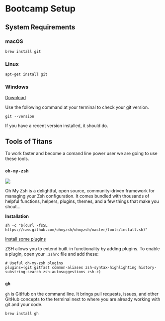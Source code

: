 # Bootcamp Setup

## System Requirements

### macOS

```console
brew install git
```

### Linux

```console
apt-get install git
```

### Windows

[Download](http://git-scm.com/download/win)

Use the following command at your terminal to check your git version.

```console
git --version
```

If you have a recent version installed, it should do.

## Tools of Titans

To work faster and become a comand line power user we are going to use these tools.

### `oh-my-zsh`

![](https://ohmyz.sh/img/themes/mh.jpg)

Oh My Zsh is a delightful, open source, community-driven framework for managing your Zsh configuration. It comes bundled with thousands of helpful functions, helpers, plugins, themes, and a few things that make you shout...

__Installation__

```console
sh -c "$(curl -fsSL https://raw.github.com/ohmyzsh/ohmyzsh/master/tools/install.sh)"
```

[Install some plugins](https://github.com/ohmyzsh/ohmyzsh/wiki/Plugins)

ZSH allows you to extend built-in functionality by adding plugins. To enable a plugin, open your `.zshrc` file and add these:

```console
# Useful oh-my-zsh plugins
plugins=(git gitfast common-aliases zsh-syntax-highlighting history-substring-search zsh-autosuggestions zsh-z)
```

### `gh`

`gh` is GitHub on the command line. It brings pull requests, issues, and other GitHub concepts to the terminal next to where you are already working with git and your code.

```console
brew install gh
```
